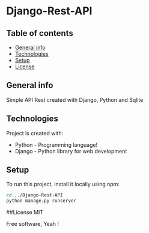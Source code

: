 # Django-Rest-API


## Table of contents
* [General info](#general-info)
* [Technologies](#technologies)
* [Setup](#setup)
* [License](#license)

## General info
Simple API Rest created with Django, Python and Sqlite
	
## Technologies
Project is created with:
 - Python - Programming language!
 - Django - Python library for web development 
	
## Setup
To run this project, install it locally using npm:

```sh
cd ../Django-Rest-API
python manage.py runserver 
```

##License
MIT

Free software, Yeah !


